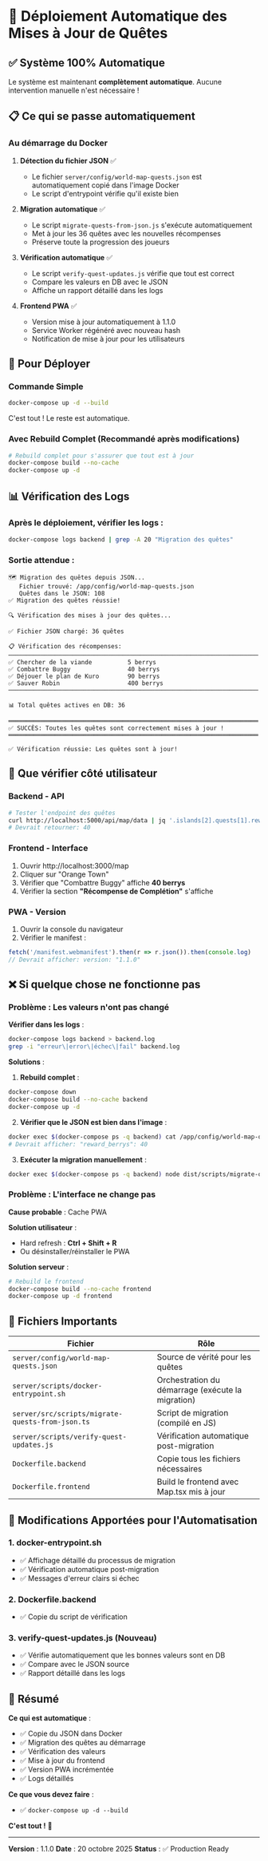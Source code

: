 # 🚀 Déploiement Automatique des Mises à Jour de Quêtes

## ✅ Système 100% Automatique

Le système est maintenant **complètement automatique**. Aucune intervention manuelle n'est nécessaire !

## 📋 Ce qui se passe automatiquement

### Au démarrage du Docker

1. **Détection du fichier JSON** ✅
   - Le fichier `server/config/world-map-quests.json` est automatiquement copié dans l'image Docker
   - Le script d'entrypoint vérifie qu'il existe bien

2. **Migration automatique** ✅
   - Le script `migrate-quests-from-json.js` s'exécute automatiquement
   - Met à jour les 36 quêtes avec les nouvelles récompenses
   - Préserve toute la progression des joueurs

3. **Vérification automatique** ✅
   - Le script `verify-quest-updates.js` vérifie que tout est correct
   - Compare les valeurs en DB avec le JSON
   - Affiche un rapport détaillé dans les logs

4. **Frontend PWA** ✅
   - Version mise à jour automatiquement à 1.1.0
   - Service Worker régénéré avec nouveau hash
   - Notification de mise à jour pour les utilisateurs

## 🔄 Pour Déployer

### Commande Simple

```bash
docker-compose up -d --build
```

C'est tout ! Le reste est automatique.

### Avec Rebuild Complet (Recommandé après modifications)

```bash
# Rebuild complet pour s'assurer que tout est à jour
docker-compose build --no-cache
docker-compose up -d
```

## 📊 Vérification des Logs

### Après le déploiement, vérifier les logs :

```bash
docker-compose logs backend | grep -A 20 "Migration des quêtes"
```

### Sortie attendue :

```
🗺️ Migration des quêtes depuis JSON...
   Fichier trouvé: /app/config/world-map-quests.json
   Quêtes dans le JSON: 108
✅ Migration des quêtes réussie!

🔍 Vérification des mises à jour des quêtes...

✅ Fichier JSON chargé: 36 quêtes

📋 Vérification des récompenses:
──────────────────────────────────────────────────────────────────────
✅ Chercher de la viande          5 berrys
✅ Combattre Buggy                40 berrys
✅ Déjouer le plan de Kuro        90 berrys
✅ Sauver Robin                   400 berrys
──────────────────────────────────────────────────────────────────────

📊 Total quêtes actives en DB: 36

══════════════════════════════════════════════════════════════════════
✅ SUCCÈS: Toutes les quêtes sont correctement mises à jour !
══════════════════════════════════════════════════════════════════════

✅ Vérification réussie: Les quêtes sont à jour!
```

## 🎯 Que vérifier côté utilisateur

### Backend - API

```bash
# Tester l'endpoint des quêtes
curl http://localhost:5000/api/map/data | jq '.islands[2].quests[1].reward_berrys'
# Devrait retourner: 40
```

### Frontend - Interface

1. Ouvrir http://localhost:3000/map
2. Cliquer sur "Orange Town"
3. Vérifier que "Combattre Buggy" affiche **40 berrys**
4. Vérifier la section **"Récompense de Complétion"** s'affiche

### PWA - Version

1. Ouvrir la console du navigateur
2. Vérifier le manifest :
```javascript
fetch('/manifest.webmanifest').then(r => r.json()).then(console.log)
// Devrait afficher: version: "1.1.0"
```

## ❌ Si quelque chose ne fonctionne pas

### Problème : Les valeurs n'ont pas changé

**Vérifier dans les logs** :
```bash
docker-compose logs backend > backend.log
grep -i "erreur\|error\|échec\|fail" backend.log
```

**Solutions** :

1. **Rebuild complet** :
```bash
docker-compose down
docker-compose build --no-cache backend
docker-compose up -d
```

2. **Vérifier que le JSON est bien dans l'image** :
```bash
docker exec $(docker-compose ps -q backend) cat /app/config/world-map-quests.json | grep "quest_orange_2"
# Devrait afficher: "reward_berrys": 40
```

3. **Exécuter la migration manuellement** :
```bash
docker exec $(docker-compose ps -q backend) node dist/scripts/migrate-quests-from-json.js
```

### Problème : L'interface ne change pas

**Cause probable** : Cache PWA

**Solution utilisateur** :
- Hard refresh : **Ctrl + Shift + R**
- Ou désinstaller/réinstaller le PWA

**Solution serveur** :
```bash
# Rebuild le frontend
docker-compose build --no-cache frontend
docker-compose up -d frontend
```

## 🔧 Fichiers Importants

| Fichier | Rôle |
|---------|------|
| `server/config/world-map-quests.json` | Source de vérité pour les quêtes |
| `server/scripts/docker-entrypoint.sh` | Orchestration du démarrage (exécute la migration) |
| `server/src/scripts/migrate-quests-from-json.ts` | Script de migration (compilé en JS) |
| `server/scripts/verify-quest-updates.js` | Vérification automatique post-migration |
| `Dockerfile.backend` | Copie tous les fichiers nécessaires |
| `Dockerfile.frontend` | Build le frontend avec Map.tsx mis à jour |

## 📝 Modifications Apportées pour l'Automatisation

### 1. docker-entrypoint.sh
- ✅ Affichage détaillé du processus de migration
- ✅ Vérification automatique post-migration
- ✅ Messages d'erreur clairs si échec

### 2. Dockerfile.backend
- ✅ Copie du script de vérification

### 3. verify-quest-updates.js (Nouveau)
- ✅ Vérifie automatiquement que les bonnes valeurs sont en DB
- ✅ Compare avec le JSON source
- ✅ Rapport détaillé dans les logs

## 🎉 Résumé

**Ce qui est automatique** :
- ✅ Copie du JSON dans Docker
- ✅ Migration des quêtes au démarrage
- ✅ Vérification des valeurs
- ✅ Mise à jour du frontend
- ✅ Version PWA incrémentée
- ✅ Logs détaillés

**Ce que vous devez faire** :
- ✅ `docker-compose up -d --build`

**C'est tout !** 🚀

---

**Version** : 1.1.0
**Date** : 20 octobre 2025
**Status** : ✅ Production Ready
